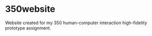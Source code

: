 # 350website
Website created for my 350 human-computer interaction high-fidelity prototype assignment.
